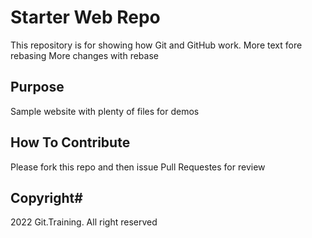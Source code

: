 
# Starter Web Repo

This repository is for showing how Git and GitHub work. More text fore rebasing
More changes with rebase
## Purpose

Sample website with plenty of files for demos

## How To Contribute

Please fork this repo and then issue Pull Requestes for review

## Copyright#

2022 Git.Training. All right reserved